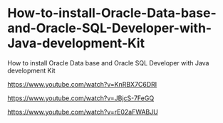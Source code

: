 # How-to-install-Oracle-Data-base-and-Oracle-SQL-Developer-with-Java-development-Kit
How to install Oracle Data base and Oracle SQL Developer with Java development Kit

https://www.youtube.com/watch?v=KnRBX7C6DRI

https://www.youtube.com/watch?v=JBjcS-7FeGQ

https://www.youtube.com/watch?v=rE02aFWABJU
